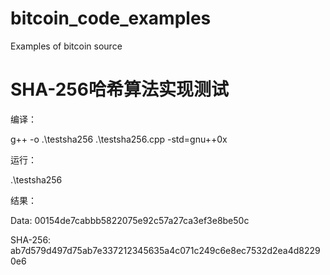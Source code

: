 # bitcoin_code_examples
Examples of bitcoin source

# SHA-256哈希算法实现测试

编译：

g++ -o .\testsha256 .\testsha256.cpp -std=gnu++0x

运行：

.\testsha256

结果：

Data: 00154de7cabbb5822075e92c57a27ca3ef3e8be50c

SHA-256: ab7d579d497d75ab7e337212345635a4c071c249c6e8ec7532d2ea4d82290e6

